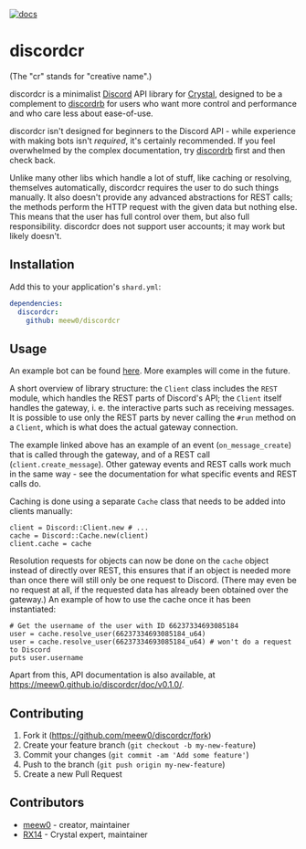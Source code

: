 [![docs](https://img.shields.io/badge/docs-latest-green.svg?style=flat-square)](https://meew0.github.io/discordcr/doc/v0.1.0/)

# discordcr

(The "cr" stands for "creative name".)

discordcr is a minimalist [Discord](https://discordapp.com/) API library for
[Crystal](https://crystal-lang.org/), designed to be a complement to
[discordrb](https://github.com/meew0/discordrb) for users who want more control
and performance and who care less about ease-of-use.

discordcr isn't designed for beginners to the Discord API - while experience
with making bots isn't *required*, it's certainly recommended. If you feel
overwhelmed by the complex documentation, try
[discordrb](https://github.com/meew0/discordrb) first and then check back.

Unlike many other libs which handle a lot of stuff, like caching or resolving,
themselves automatically, discordcr requires the user to do such things
manually. It also doesn't provide any advanced abstractions for REST calls;
the methods perform the HTTP request with the given data but nothing else.
This means that the user has full control over them, but also full
responsibility. discordcr does not support user accounts; it may work but
likely doesn't.

## Installation

Add this to your application's `shard.yml`:

```yaml
dependencies:
  discordcr:
    github: meew0/discordcr
```

## Usage

An example bot can be found
[here](https://github.com/meew0/discordcr/blob/master/examples/ping.cr). More
examples will come in the future.

A short overview of library structure: the `Client` class includes the `REST`
module, which handles the REST parts of Discord's API; the `Client` itself
handles the gateway, i. e. the interactive parts such as receiving messages. It
is possible to use only the REST parts by never calling the `#run` method on a
`Client`, which is what does the actual gateway connection.

The example linked above has an example of an event (`on_message_create`) that
is called through the gateway, and of a REST call (`client.create_message`).
Other gateway events and REST calls work much in the same way - see the
documentation for what specific events and REST calls do.

Caching is done using a separate `Cache` class that needs to be added into
clients manually:

```cr
client = Discord::Client.new # ...
cache = Discord::Cache.new(client)
client.cache = cache
```

Resolution requests for objects can now be done on the `cache` object instead of
directly over REST, this ensures that if an object is needed more than once
there will still only be one request to Discord. (There may even be no request
at all, if the requested data has already been obtained over the gateway.)
An example of how to use the cache once it has been instantiated:

```cr
# Get the username of the user with ID 66237334693085184
user = cache.resolve_user(66237334693085184_u64)
user = cache.resolve_user(66237334693085184_u64) # won't do a request to Discord
puts user.username
```

Apart from this, API documentation is also available, at
https://meew0.github.io/discordcr/doc/v0.1.0/.

## Contributing

1. Fork it (https://github.com/meew0/discordcr/fork)
2. Create your feature branch (`git checkout -b my-new-feature`)
3. Commit your changes (`git commit -am 'Add some feature'`)
4. Push to the branch (`git push origin my-new-feature`)
5. Create a new Pull Request

## Contributors

- [meew0](https://github.com/meew0) - creator, maintainer
- [RX14](https://github.com/RX14) - Crystal expert, maintainer
